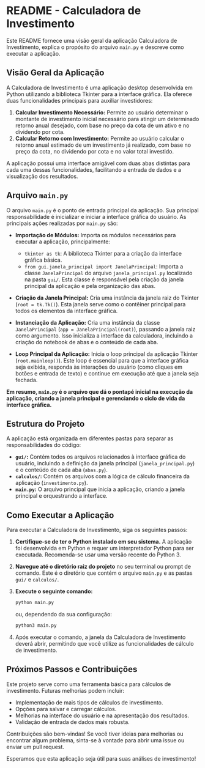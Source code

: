 # README - Calculadora de Investimento

Este README fornece uma visão geral da aplicação Calculadora de Investimento, explica o propósito do arquivo `main.py` e descreve como executar a aplicação.

## Visão Geral da Aplicação

A Calculadora de Investimento é uma aplicação desktop desenvolvida em Python utilizando a biblioteca Tkinter para a interface gráfica. Ela oferece duas funcionalidades principais para auxiliar investidores:

1.  **Calcular Investimento Necessário:** Permite ao usuário determinar o montante de investimento inicial necessário para atingir um determinado retorno anual desejado, com base no preço da cota de um ativo e no dividendo por cota.
2.  **Calcular Retorno com Investimento:** Permite ao usuário calcular o retorno anual estimado de um investimento já realizado, com base no preço da cota, no dividendo por cota e no valor total investido.

A aplicação possui uma interface amigável com duas abas distintas para cada uma dessas funcionalidades, facilitando a entrada de dados e a visualização dos resultados.

## Arquivo `main.py`

O arquivo `main.py` é o ponto de entrada principal da aplicação. Sua principal responsabilidade é inicializar e iniciar a interface gráfica do usuário. As principais ações realizadas por `main.py` são:

* **Importação de Módulos:** Importa os módulos necessários para executar a aplicação, principalmente:
    * `tkinter as tk`: A biblioteca Tkinter para a criação da interface gráfica básica.
    * `from gui.janela_principal import JanelaPrincipal`: Importa a classe `JanelaPrincipal` do arquivo `janela_principal.py` localizado na pasta `gui/`. Esta classe é responsável pela criação da janela principal da aplicação e pela organização das abas.

* **Criação da Janela Principal:** Cria uma instância da janela raiz do Tkinter (`root = tk.Tk()`). Esta janela serve como o contêiner principal para todos os elementos da interface gráfica.

* **Instanciação da Aplicação:** Cria uma instância da classe `JanelaPrincipal` (`app = JanelaPrincipal(root)`), passando a janela raiz como argumento. Isso inicializa a interface da calculadora, incluindo a criação do notebook de abas e o conteúdo de cada aba.

* **Loop Principal da Aplicação:** Inicia o loop principal da aplicação Tkinter (`root.mainloop()`). Este loop é essencial para que a interface gráfica seja exibida, responda às interações do usuário (como cliques em botões e entrada de texto) e continue em execução até que a janela seja fechada.

**Em resumo, `main.py` é o arquivo que dá o pontapé inicial na execução da aplicação, criando a janela principal e gerenciando o ciclo de vida da interface gráfica.**

## Estrutura do Projeto

A aplicação está organizada em diferentes pastas para separar as responsabilidades do código:

* **`gui/`:** Contém todos os arquivos relacionados à interface gráfica do usuário, incluindo a definição da janela principal (`janela_principal.py`) e o conteúdo de cada aba (`abas.py`).
* **`calculos/`:** Contém os arquivos com a lógica de cálculo financeira da aplicação (`investimento.py`).
* **`main.py`:** O arquivo principal que inicia a aplicação, criando a janela principal e orquestrando a interface.

## Como Executar a Aplicação

Para executar a Calculadora de Investimento, siga os seguintes passos:

1.  **Certifique-se de ter o Python instalado em seu sistema.** A aplicação foi desenvolvida em Python e requer um interpretador Python para ser executada. Recomenda-se usar uma versão recente do Python 3.
2.  **Navegue até o diretório raiz do projeto** no seu terminal ou prompt de comando. Este é o diretório que contém o arquivo `main.py` e as pastas `gui/` e `calculos/`.
3.  **Execute o seguinte comando:**

    ```bash
    python main.py
    ```

    ou, dependendo da sua configuração:

    ```bash
    python3 main.py
    ```

4.  Após executar o comando, a janela da Calculadora de Investimento deverá abrir, permitindo que você utilize as funcionalidades de cálculo de investimento.

## Próximos Passos e Contribuições

Este projeto serve como uma ferramenta básica para cálculos de investimento. Futuras melhorias podem incluir:

* Implementação de mais tipos de cálculos de investimento.
* Opções para salvar e carregar cálculos.
* Melhorias na interface do usuário e na apresentação dos resultados.
* Validação de entrada de dados mais robusta.

Contribuições são bem-vindas! Se você tiver ideias para melhorias ou encontrar algum problema, sinta-se à vontade para abrir uma issue ou enviar um pull request.

Esperamos que esta aplicação seja útil para suas análises de investimento!

